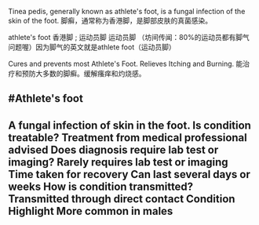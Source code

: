 
Tinea pedis, generally known as athlete's foot, is a fungal infection of the skin of the foot.
脚癣，通常称为香港脚，是脚部皮肤的真菌感染。

athlete's foot  香港脚 ; 运动员脚 
运动员脚
（坊间传闻：80%的运动员都有脚气问题喔）因为脚气的英文就是athlete foot（运动员脚）

Cures and prevents most Athlete's Foot. Relieves Itching and Burning.
能治疗和预防大多数的脚癣。缓解瘙痒和灼烧感。 

#Athlete's foot
---
A fungal infection of skin in the foot.
Is condition treatable?
Treatment from medical professional advised
Does diagnosis require lab test or imaging?
Rarely requires lab test or imaging
Time taken for recovery
Can last several days or weeks
How is condition transmitted?
Transmitted through direct contact
Condition Highlight
More common in males
---
